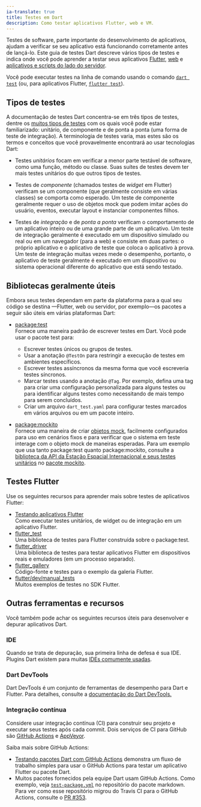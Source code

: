 ```yaml
---
ia-translate: true
title: Testes em Dart
description: Como testar aplicativos Flutter, web e VM.
---
```


Testes de software, parte importante do desenvolvimento de aplicativos, ajudam a verificar se seu aplicativo está funcionando corretamente antes de lançá-lo.
Este guia de testes Dart descreve vários tipos de testes e indica onde você pode aprender a testar seus aplicativos
[Flutter]({{site.flutter}}), [web](/web)
e [aplicativos e scripts do lado do servidor](/server).

Você pode executar testes na linha de comando
usando o comando [`dart test`][`dart test`]
(ou, para aplicativos Flutter, [`flutter test`][`flutter test`]).

[`dart test`]: /tools/dart-test
[`flutter test`]: {{site.flutter-docs}}/reference/flutter-cli

## Tipos de testes

A documentação de testes Dart concentra-se em três tipos de testes, dentre os
[muitos tipos de testes](https://en.wikipedia.org/wiki/Software_testing)
com os quais você pode estar familiarizado: unitário, de componente e de ponta a ponta
(uma forma de teste de integração). A terminologia de testes varia,
mas estes são os termos e conceitos que você provavelmente encontrará ao usar tecnologias Dart:

* Testes _unitários_ focam em verificar a menor parte testável de
  software, como uma função, método ou classe. Suas suítes de testes
  devem ter mais testes unitários do que outros tipos de testes.

* Testes de _componente_ (chamados testes de _widget_ em Flutter)
  verificam se um componente (que geralmente consiste em várias classes)
  se comporta como esperado.
  Um teste de componente geralmente requer o uso de objetos mock
  que podem imitar ações do usuário, eventos, executar layout
  e instanciar componentes filhos.

* Testes de _integração_ e de _ponta a ponta_ verificam o comportamento de
  um aplicativo inteiro ou de uma grande parte de um aplicativo. Um teste de integração
  geralmente é executado em um dispositivo simulado ou real
  ou em um navegador (para a web) e consiste em duas partes:
  o próprio aplicativo e o aplicativo de teste que coloca
  o aplicativo à prova. Um teste de integração muitas vezes mede o desempenho,
  portanto, o aplicativo de teste geralmente é executado em um dispositivo ou sistema operacional diferente
  do aplicativo que está sendo testado.

## Bibliotecas geralmente úteis

Embora seus testes dependam em parte da plataforma para a qual seu código se destina
—Flutter, web ou servidor, por exemplo—os
pacotes a seguir são úteis em várias plataformas Dart:

* [package:test]({{site.pub-pkg}}/test)<br>
  Fornece uma maneira padrão de escrever testes em Dart. Você pode usar o pacote test
  para:
    * Escrever testes únicos ou grupos de testes.
    * Usar a anotação `@TestOn` para restringir a execução de testes em
      ambientes específicos.
    * Escrever testes assíncronos da mesma forma que você escreveria testes síncronos.
    * Marcar testes usando a anotação `@Tag`. Por exemplo, defina uma tag para
      criar uma configuração personalizada para alguns testes ou para identificar alguns testes
      como necessitando de mais tempo para serem concluídos.
    * Criar um arquivo `dart_test.yaml` para configurar testes marcados em
      vários arquivos ou em um pacote inteiro.


* [package:mockito]({{site.pub-pkg}}/mockito)<br>
  Fornece uma maneira de criar
  [objetos mock](https://en.wikipedia.org/wiki/Mock_object),
  facilmente configurados para uso em cenários fixos e para verificar
  que o sistema em teste interage com o objeto mock de
  maneiras esperadas.
  Para um exemplo que usa tanto package:test quanto package:mockito,
  consulte a [biblioteca da API da Estação Espacial Internacional e seus testes unitários]({{site.repo.dart.org}}/mockito/tree/master/example/iss)
  no [pacote mockito]({{site.repo.dart.org}}/mockito).

## Testes Flutter

Use os seguintes recursos para aprender mais sobre testes de aplicativos Flutter:

* [Testando aplicativos Flutter]({{site.flutter-docs}}/testing)<br>
  Como executar testes unitários, de widget ou de integração em um aplicativo Flutter.
* [flutter_test]({{site.flutter-api}}/flutter/flutter_test/flutter_test-library.html)<br>
  Uma biblioteca de testes para Flutter construída sobre o package:test.
* [flutter_driver]({{site.flutter-api}}/flutter/flutter_driver/flutter_driver-library.html)<br>
  Uma biblioteca de testes para testar aplicativos Flutter em dispositivos reais e
  emuladores (em um processo separado).
* [flutter_gallery](https://github.com/flutter/gallery)<br>
  Código-fonte e testes para o exemplo da galeria Flutter.
* [flutter/dev/manual_tests](https://github.com/flutter/flutter/tree/master/dev/manual_tests)<br>
  Muitos exemplos de testes no SDK Flutter.

## Outras ferramentas e recursos

Você também pode achar os seguintes recursos úteis para desenvolver e
depurar aplicativos Dart.

### IDE

Quando se trata de depuração, sua primeira linha de defesa é sua IDE.
Plugins Dart existem para muitas [IDEs comumente usadas](/tools#editors).

### Dart DevTools

Dart DevTools é um conjunto de ferramentas de desempenho para Dart e Flutter.
Para detalhes, consulte a
[documentação do Dart DevTools.](/tools/dart-devtools)


### Integração contínua

Considere usar integração contínua (CI) para construir seu projeto
e executar seus testes após cada commit. Dois serviços de CI para GitHub são
[GitHub Actions](https://github.com/features/actions) e
[AppVeyor](https://www.appveyor.com/).

Saiba mais sobre GitHub Actions:

* [Testando pacotes Dart com GitHub Actions][gha-article]
  demonstra um fluxo de trabalho simples para usar o GitHub Actions para testar
  um aplicativo Flutter ou pacote Dart.
* Muitos pacotes fornecidos pela equipe Dart usam GitHub Actions.
  Como exemplo, veja
  [`test-package.yml`][markdown-ci] no repositório do pacote markdown.
  Para ver como esse repositório migrou do Travis CI para o GitHub Actions,
  consulte o [PR #353]({{site.repo.dart.org}}/markdown/pull/353).

[gha-article]: https://poetryincode.dev/testing-dart-packages-with-github-actions
[markdown-ci]: {{site.repo.dart.org}}/markdown/blob/master/.github/workflows/test-package.yml

